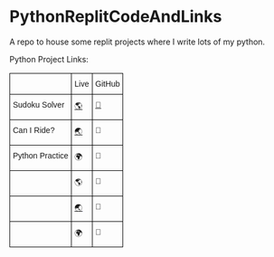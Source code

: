 # PythonReplitCodeAndLinks
A repo to house some replit projects where I write lots of my python.

Python Project Links:


<style type="text/css">
.tg  {border-collapse:collapse;border-spacing:0;}
.tg td{border-color:black;border-style:solid;border-width:1px;font-family:Arial, sans-serif;font-size:14px;
  overflow:hidden;padding:10px 5px;word-break:normal;}
.tg th{border-color:black;border-style:solid;border-width:1px;font-family:Arial, sans-serif;font-size:14px;
  font-weight:normal;overflow:hidden;padding:10px 5px;word-break:normal;}
.tg .tg-0lax{text-align:left;vertical-align:top}
.tg .tg-7h26{color:#00E;text-align:left;text-decoration:underline;vertical-align:top}
</style>
<table class="tg">
<thead>
  <tr>
    <th class="tg-0lax"></th>
    <th class="tg-0lax"><span style="font-weight:400;font-style:normal">Live</span></th>
    <th class="tg-0lax">GitHub</th>
  </tr>
</thead>
<tbody>
  <tr>
    <td class="tg-0lax">Sudoku Solver</td>
    <td class="tg-0lax"><a href="https://replit.com/@fullstack11235/Sudoku-1#main.py" target="_blank" rel="noopener noreferrer">🌎</td>
    <td class="tg-0lax"><a href="https://github.com/mathcodes/PythonReplitCodeAndLinks/tree/main/SudokuSolver" target="_blank" rel="noopener noreferrer">📂</a></td>
  </tr>
  <tr>
    <td class="tg-0lax">Can I Ride?</td>
    <td class="tg-0lax"><a href="https://replit.com/@fullstack11235/Can-I-Ride-START#main.py" target="_blank" rel="noopener noreferrer">🌏</a></td>
    <td class="tg-0lax">📂</td>
  </tr>
  <tr>
    <td class="tg-0lax">Python Practice</td>
    <td class="tg-0lax">🌍</td>
    <td class="tg-0lax">📂</td>
  </tr>
  <tr>
    <td class="tg-0lax"></td>
    <td class="tg-0lax">🌎</td>
    <td class="tg-0lax">📂</td>
  </tr>
  <tr>
    <td class="tg-0lax"></td>
    <td class="tg-7h26"><a href="https://replit.com/@fullstack11235/Can-I-Ride-START#main.py" target="_blank" rel="noopener noreferrer">🌏</a></td>
    <td class="tg-0lax">📂</td>
  </tr>
  <tr>
    <td class="tg-0lax"></td>
    <td class="tg-0lax">🌍</td>
    <td class="tg-0lax">📂</td>
  </tr>
</tbody>
</table>